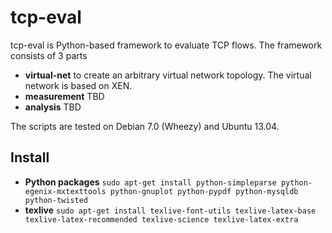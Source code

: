# tcp-eval

tcp-eval is Python-based framework to evaluate TCP flows. The framework consists of 3 parts

* **virtual-net** to create an arbitrary virtual network topology. The virtual network is based on XEN.
* **measurement** TBD
* **analysis** TBD

The scripts are tested on Debian 7.0 (Wheezy) and Ubuntu 13.04.

## Install

* **Python packages** `sudo apt-get install python-simpleparse python-egenix-mxtexttools python-gnuplot python-pypdf python-mysqldb python-twisted`
* **texlive** `sudo apt-get install texlive-font-utils texlive-latex-base texlive-latex-recommended texlive-science texlive-latex-extra`
